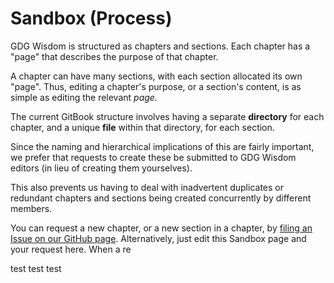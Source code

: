 # Sandbox (Process)

GDG Wisdom is structured as chapters and sections. Each chapter has a "page" that describes the purpose of that chapter.

A chapter can have many sections, with each section allocated its own "page". Thus, editing a chapter's purpose, or a section's content, is as simple as editing the relevant *page.*

The current GitBook structure involves having a separate **directory** for each chapter, and a unique **file** within that directory, for each section.

Since the naming and hierarchical implications of this are fairly important, we prefer that requests to create these be submitted to GDG Wisdom editors (in lieu of creating them yourselves).

This also prevents us having to deal with inadvertent duplicates or redundant chapters and sections being created concurrently by different members.

You can request a new chapter, or a new section in a chapter, by [filing an Issue on our GitHub page](https://github.com/gdg-wisdom/2015-gdg-global-summit). Alternatively, just edit this Sandbox page and your request here. When a re

test test test
